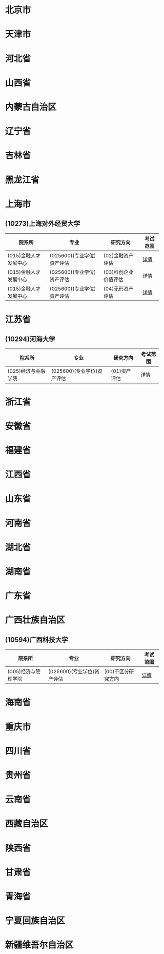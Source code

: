 # 北京市
# 天津市
# 河北省
# 山西省
# 内蒙古自治区
# 辽宁省
# 吉林省
# 黑龙江省
# 上海市
## (10273)上海对外经贸大学
| 院系所   |  专业  |  研究方向  |   考试范围 |  
| - | - | - |  - |   
 | (015)金融人才发展中心 | (025600)(专业学位)资产评估 | (02)金融资产评估| [详情](https://yz.chsi.com.cn/zsml/kskm.jsp?id=1027321015025600022) |
 | (015)金融人才发展中心 | (025600)(专业学位)资产评估 | (03)科创企业价值评估| [详情](https://yz.chsi.com.cn/zsml/kskm.jsp?id=1027321015025600032) |
 | (015)金融人才发展中心 | (025600)(专业学位)资产评估 | (04)无形资产评估| [详情](https://yz.chsi.com.cn/zsml/kskm.jsp?id=1027321015025600042) |
# 江苏省
## (10294)河海大学
| 院系所   |  专业  |  研究方向  |   考试范围 |  
| - | - | - |  - |   
 | (025)经济与金融学院 | (025600)(专业学位)资产评估 | (01)资产评估| [详情](https://yz.chsi.com.cn/zsml/kskm.jsp?id=1029421025025600012) |
# 浙江省
# 安徽省
# 福建省
# 江西省
# 山东省
# 河南省
# 湖北省
# 湖南省
# 广东省
# 广西壮族自治区
## (10594)广西科技大学
| 院系所   |  专业  |  研究方向  |   考试范围 |  
| - | - | - |  - |   
 | (005)经济与管理学院 | (025600)(专业学位)资产评估 | (00)不区分研究方向| [详情](https://yz.chsi.com.cn/zsml/kskm.jsp?id=1059421005025600002) |
# 海南省
# 重庆市
# 四川省
# 贵州省
# 云南省
# 西藏自治区
# 陕西省
# 甘肃省
# 青海省
# 宁夏回族自治区
# 新疆维吾尔自治区
